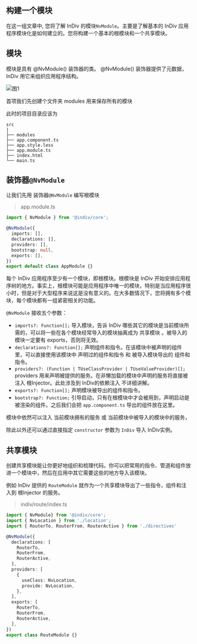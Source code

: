 ## 构建一个模块

在这一组文章中, 您将了解 InDiv 的模块`NvModule`。主要是了解基本的 InDiv 应用程序模块化是如何建立的。您将构建一个基本的根模块和一个共享模块。


## 模块

模块是具有 @NvModule() 装饰器的类。 @NvModule() 装饰器提供了元数据，InDiv 用它来组织应用程序结构。

![图1](https://docs.nestjs.com/assets/Modules_1.png)

首项我们先创建个文件夹 modules 用来保存所有的模块 

此时的项目目录应该为

```
src
|
├── modules
├── app.component.ts
├── app.style.less
├── app.module.ts
├── index.html
└── main.ts
```


## 装饰器`@NvModule`

让我们先用 装饰器`@NvModule` 编写根模块

> app.module.ts

```typescript
import { NvModule } from '@indiv/core';

@NvModule({
  imports: [],
  declarations: [],
  providers: [],
  bootstrap: null,
  exports: [],
})
export default class AppModule {}
```

每个 InDiv 应用程序至少有一个模块，即根模块。根模块是 InDiv 开始安排应用程序树的地方。事实上，根模块可能是应用程序中唯一的模块，特别是当应用程序很小时，但是对于大型程序来说这是没有意义的。在大多数情况下，您将拥有多个模块，每个模块都有一组紧密相关的功能。


`@NvModule` 接收五个参数：

* `imports?: Function[];` 导入模块，告诉 InDiv 哪些其它的模块是当前模块所需的，可以将一些在各个模块经常导入的模块抽离成为 共享模块 。被导入的模块一定要有 exports，否则将无效。
* `declarations?: Function[];` 声明组件和指令。在该模块中被声明的组件里，可以直接使用该模块中 声明过的组件和指令 和 被导入模块导出的 组件和指令。
* `providers?: (Function | TUseClassProvider | TUseValueProvider)[];` providers 用来声明被提供的服务。在非懒加载的模块中声明的服务将直接被注入 根Injector。此处涉及到 InDiv的依赖注入 不详细讲解。
* `exports?: Function[];` 声明模块被导出的组件和指令。
* `bootstrap?: Function;` 引导启动，只有在根模块中才会被用到，声明启动是被渲染的组件。之后我们会把 `app.component.ts` 导出的组件放在这里。

模块中依然可以注入 当前模块拥有的服务 或 当前模块中被导入的模块中的服务，

除此以外还可以通过直接指定 `constructor` 参数为 `InDiv` 导入 InDiv实例。


## 共享模块

创建共享模块能让你更好地组织和梳理代码。你可以把常用的指令、管道和组件放进一个模块中，然后在应用中其它需要这些的地方导入该模块。

例如 InDiv 提供的 `RouteModule` 就作为一个共享模块导出了一些指令，组件和注入到 根Injector 的服务。

> indiv/route/index.ts

```typescript
import { NvModule} from '@indiv/core';
import { NvLocation } from './location';
import { RouterTo, RouterFrom, RouterActive } from './directives'

@NvModule({
  declarations: [
    RouterTo,
    RouterFrom,
    RouterActive,
  ],
  providers: [
    {
      useClass: NvLocation,
      provide: NvLocation,
    }, 
  ],
  exports: [
    RouterTo,
    RouterFrom,
    RouterActive,
  ],
})
export class RouteModule {}
```
